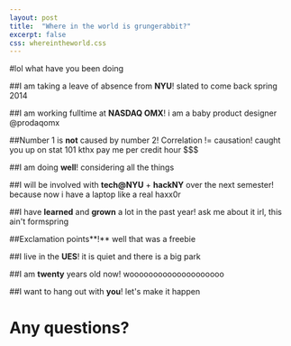 ```yaml
---
layout: post
title:  "Where in the world is grungerabbit?"
excerpt: false
css: whereintheworld.css
---
```

#lol what have you been doing

##I am taking a leave of absence from **NYU**!
slated to come back spring 2014

##I am working fulltime at **NASDAQ OMX**! 
i am a baby product designer @prodaqomx

##Number 1 is **not** caused by number 2! Correlation != causation!
caught you up on stat 101 kthx pay me per credit hour $$$

##I am doing **well**!
considering all the things

##I will be involved with **tech@NYU** + **hackNY** over the next semester!
because now i have a laptop like a real haxx0r

##I have **learned** and **grown** a lot in the past year!
ask me about it irl, this ain't formspring

##Exclamation points**!**
well that was a freebie

##I live in the **UES**!
it is quiet and there is a big park

##I am **twenty** years old now!
woooooooooooooooooooo

##I want to hang out with **you**!
let's make it happen

# Any questions?